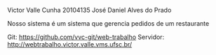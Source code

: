 Victor Valle Cunha 20104135
José Daniel Alves do Prado

Nosso sistema é um sistema que gerencia pedidos de um restaurante

Git: https://github.com/vvc-git/web-trabalho
Servidor: http://webtrabalho.victor.valle.vms.ufsc.br/
